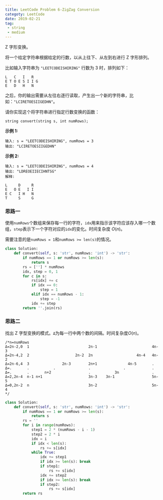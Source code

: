 ```yaml
---
title: LeetCode Problem 6-ZigZag Conversion
categoty: LeetCode
date: 2019-02-21
tag:
 - string
 - medium
---
```


Z 字形变换。

将一个给定字符串根据给定的行数，以从上往下、从左到右进行 Z 字形排列。

比如输入字符串为 `"LEETCODEISHIRING"` 行数为 3 时，排列如下：

```
L   C   I   R
E T O E S I I G
E   D   H   N
```

之后，你的输出需要从左往右逐行读取，产生出一个新的字符串，比如：`"LCIRETOESIIGEDHN"`。

请你实现这个将字符串进行指定行数变换的函数：

```
string convert(string s, int numRows);
```

**示例 1:**

```
输入: s = "LEETCODEISHIRING", numRows = 3
输出: "LCIRETOESIIGEDHN"
```

**示例 2:**

```
输入: s = "LEETCODEISHIRING", numRows = 4
输出: "LDREOEIIECIHNTSG"
解释:

L     D     R
E   O E   I I
E C   I H   N
T     S     G
```

### 思路一

使用`numRows`个数组来保存每一行的字符，`idx`用来指示该字符应该存入哪一个数组，`step`表示下一个字符对应的`idx`的变化。时间复杂度 $O(n)$。

需要注意的是`numRows = 1`和`numRows >= len(s)`的情况。

```python
class Solution:
    def convert(self, s: 'str', numRows: 'int') -> 'str':
        if numRows == 1 or numRows >= len(s):
            return s
        rs = [''] * numRows
        idx, step = 0, 1
        for c in s:
            rs[idx] += c
            if idx == 0:
                step = 1
            elif idx == numRows - 1:
                step = -1
            idx += step
        return ''.join(rs)
```

### 思路二

找出 Z 字型变换的模式。`Δ`为每一行中两个数的间隔。时间复杂度$O(n)$。

```
/*n=numRows
Δ=2n-2,0  1                           2n-1                         4n-3
Δ=2n-4,2  2                     2n-2  2n                    4n-4   4n-2
Δ=2n-6,4  3               2n-3        2n+1              4n-5       .
Δ=.       .           .               .               .            .
Δ=.       .       n+2                 .           3n               .
Δ=2,2n-4  n-1 n+1                     3n-3    3n-1                 5n-5
Δ=0,2n-2  n                           3n-2                         5n-4
*/
```

```python
class Solution:
    def convert(self, s: 'str', numRows: 'int') -> 'str':
        if numRows == 1 or numRows >= len(s):
            return s
        rs = ''
        for i in range(numRows):
            step1 = 2 * (numRows - i - 1)
            step2 = 2 * i
            idx = i
            if idx < len(s): 
                rs += s[idx]
            while True:
                idx += step1
                if idx >= len(s): break
                if step1:
                    rs += s[idx]
                idx += step2
                if idx >= len(s): break
                if step2:
                    rs += s[idx]
        return rs
```
